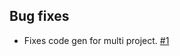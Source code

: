 ## Bug fixes
- Fixes code gen for multi project. [#1][1]

  [1]: https://github.com/sbt/sbt-buildinfo/issues/1

